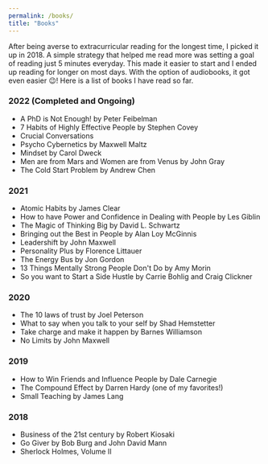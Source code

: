 ```yaml
---
permalink: /books/
title: "Books"
---
```


After being averse to extracurricular reading for the longest time, I picked it up in 2018. A simple strategy that helped me read more was setting a goal of reading just 5 minutes everyday. This made it easier to start and I ended up reading for longer on most days. With the option of audiobooks, it got even easier 😉! Here is a list of books I have read so far.

### 2022 (Completed and Ongoing)
- A PhD is Not Enough! by Peter Feibelman
- 7 Habits of Highly Effective People by Stephen Covey
- Crucial Conversations
- Psycho Cybernetics by Maxwell Maltz
- Mindset by Carol Dweck
- Men are from Mars and Women are from Venus by John Gray
- The Cold Start Problem by Andrew Chen

### 2021
- Atomic Habits by James Clear
- How to have Power and Confidence in Dealing with People by Les Giblin
- The Magic of Thinking Big by David L. Schwartz
- Bringing out the Best in People by Alan Loy McGinnis
- Leadershift by John Maxwell
- Personality Plus by Florence Littauer
- The Energy Bus by Jon Gordon
- 13 Things Mentally Strong People Don't Do by Amy Morin
- So you want to Start a Side Hustle by Carrie Bohlig and Craig Clickner

### 2020
- The 10 laws of trust by Joel Peterson
- What to say when you talk to your self by Shad Hemstetter
- Take charge and make it happen by Barnes Williamson
- No Limits by John Maxwell

### 2019
- How to Win Friends and Influence People by Dale Carnegie
- The Compound Effect by Darren Hardy (one of my favorites!)
- Small Teaching by James Lang

### 2018
- Business of the 21st century by Robert Kiosaki
- Go Giver by Bob Burg and John David Mann
- Sherlock Holmes, Volume II